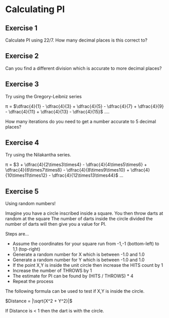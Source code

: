 # Calculating PI

## Exercise 1
Calculate PI using 22/7.   How many decimal places is this correct to?

## Exercise 2
Can you find a different division which is accurate to more decimal places?

## Exercise 3
Try using the Gregory-Leibniz series

π = $\dfrac{4}{1} - \dfrac{4}{3} + \dfrac{4}{5} - \dfrac{4}{7} + \dfrac{4}{9} - \dfrac{4}{11} + \dfrac{4}{13} - \dfrac{4}{15}$ ....

How many iterations do you need to get a number accurate to 5 decimal places?

## Exercise 4
Try using the Nilakantha series.

π = $3 + \dfrac{4}{2\times3\times4} - \dfrac{4}{4\times5\times6} + \dfrac{4}{6\times7\times8} - \dfrac{4}{8\times9\times10} + \dfrac{4}{10\times11\times12} - \dfrac{4}{12\times13\times44}$ ...

## Exercise 5
Using random numbers!  

Imagine you have a circle inscribed inside a square.
You then throw darts at random at the square
The number of darts inside the circle divided the number of darts will then give you a value for PI.

Steps are...

* Assume the coordinates for your square run from -1,-1 (bottom-left) to 1,1 (top-right)
* Generate a random number for X which is between -1.0 and 1.0
* Generate a random number for Y which is between -1.0 and 1.0
* If the point X,Y is inside the unit circle then increase the HITS count by 1
* Increase the number of THROWS by 1
* The estimate for PI can be found by (HITS / THROWS) * 4
* Repeat the process

The following formula can be used to test if X,Y is inside the circle.

$Distance = |\sqrt{X^2 + Y^2}|$

If Distance is < 1 then the dart is with the circle.



